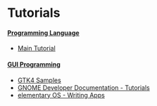 # Tutorials
#### [Programming Language](programming-language)
- [Main Tutorial](programming-language/main)

#### [GUI Programming](gui-programming)
- [GTK4 Samples](gui-programming/gtk4-samples)
- [GNOME Developer Documentation - Tutorials](https://developer.gnome.org/documentation/tutorials.html)
- [elementary OS - Writing Apps](https://docs.elementary.io/develop/writing-apps/the-basic-setup)

